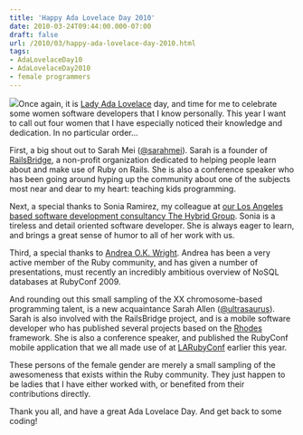 ```yaml
---
title: 'Happy Ada Lovelace Day 2010'
date: 2010-03-24T09:44:00.000-07:00
draft: false
url: /2010/03/happy-ada-lovelace-day-2010.html
tags: 
- AdaLovelaceDay10
- AdaLovelaceDay2010
- female programmers
---
```


[![](http://3.bp.blogspot.com/_SgxaAaUGqzY/S6pHhWPdGII/AAAAAAAAB0o/i-TEbxPEVK4/s200/barbie-programmer.jpg)](http://3.bp.blogspot.com/_SgxaAaUGqzY/S6pHhWPdGII/AAAAAAAAB0o/i-TEbxPEVK4/s1600/barbie-programmer.jpg)Once again, it is [Lady Ada Lovelace](http://en.wikipedia.org/wiki/Ada_Lovelace) day, and time for me to celebrate some women software developers that I know personally. This year I want to call out four women that I have especially noticed their knowledge and dedication. In no particular order...  
  
First, a big shout out to Sarah Mei ([@sarahmei](http://twitter.com/sarahmei)). Sarah is a founder of [RailsBridge](http://railsbridge.org/), a non-profit organization dedicated to helping people learn about and make use of Ruby on Rails. She is also a conference speaker who has been going around hyping up the community about one of the subjects most near and dear to my heart: teaching kids programming.  
  
Next, a special thanks to Sonia Ramirez, my colleague at [our Los Angeles based software development consultancy The Hybrid Group](http://hybridgroup.com). Sonia is a tireless and detail oriented software developer. She is always eager to learn, and brings a great sense of humor to all of her work with us.  
  
Third, a special thanks to [Andrea O.K. Wright](http://www.chariotsolutions.com/). Andrea has been a very active member of the Ruby community, and has given a number of presentations, must recently an incredibly ambitious overview of NoSQL databases at RubyConf 2009.  
  
And rounding out this small sampling of the XX chromosome-based programming talent, is a new acquaintance Sarah Allen ([@ultrasaurus](http://twitter.com/ultrasaurus)). Sarah is also involved with the RailsBridge project, and is a mobile software developer who has published several projects based on the [Rhodes](http://rhomobile.com/) framework. She is also a conference speaker, and published the RubyConf mobile application that we all made use of at [LARubyConf](http://www.larubyconf.com/) earlier this year.  
  
These persons of the female gender are merely a small sampling of the awesomeness that exists within the Ruby community. They just happen to be ladies that I have either worked with, or benefited from their contributions directly.  
  
Thank you all, and have a great Ada Lovelace Day. And get back to some coding!